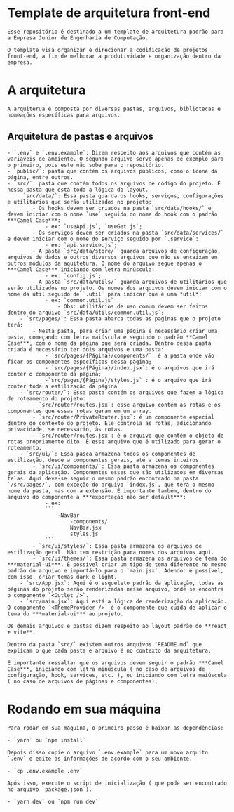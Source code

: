 # Template de arquitetura front-end
    Esse repositório é destinado a um template de arquitetura padrão para a Empresa Junior de Engenharia de Computação.

    O template visa organizar e direcionar a codificação de projetos front-end, a fim de melhorar a produtividade e organização dentro da empresa.

#  A arquitetura

    A arquiterua é composta por diversas pastas, arquivos, bibliotecas e nomeações específicas para arquivos. 

## Arquitetura de pastas e arquivos

    - `.env` e `.env.example`: Dizem respeito aos arquivos que contém as variaveis de ambiente. O segundo arquivo serve apenas de exemplo para o primeiro, pois este não sobe para o repositório.
    - `public/`: pasta que contém os arquivos públicos, como o ícone da página, entre outros.
    - `src/`: pasta que contém todos os arquivos de código do projeto. É nessa pasta que está toda a lógica do layout.
         `src/data/`: Essa pasta guarda os hooks, serviços, configurações e utilitários que serão utilizados no projeto:
            - Os hooks devem ser criados na pasta `src/data/hooks/` e devem iniciar com o nome `use` seguido do nome do hook com o padrão ***Camel Case***:
                - ex: `useApi.js`, `useGet.js`;
            - Os serviços devem ser criados na pasta `src/data/services/` e devem iniciar com o nome do serviço seguido por `.service`:
                - ex: `api.service.js`;
            - A pasta `src/data/store/` guarda arquivos de configuração, arquivos de dados e outros diversos arquivos que não se encaixam em outros módulos da aquitetura. O nome do arquivo segue apenas o ***Camel Case*** iniciando com letra minúscula:
                - ex: `config.js`;
            - A pasta `src/data/utils/` guarda arquivos de utilitários que serão utilizados no projeto. Os nomes dos arquivos devem iniciar com o nome da util seguido de `.util` para indicar que é uma *util*:
                - ex: `common.util.js`
                    - Obs: utilitários de uso comum devem ser feitos dentro do arquivo `src/data/utils/common.util.js`;
        - `src/pages/`: Essa pasta abarca todas as paǵinas que o projeto terá:
            - Nesta pasta, para criar uma página é necessário criar uma pasta, começando com letra maiúscula e seguindo o padrão **Camel Case***, com o nome da página que será criada. Dentro dessa pasta criada é necessário ter dois arquivos e uma pasta:
                - `src/pages/{Página}/components/`: é a pasta onde vão ficar os componentes específicos dessa página;
                - `src/pages/{Página}/index.jsx`: é o arquivos que irá conter o componente da página;
                -`src/pages/{Página}/styles.js` : é o arquivo que irá conter toda a estilização da página
        - `src/router/`: Essa pasta contém os arquivos que fazem a lógica de roteamento do projeto:
            - `src/router/routes.jsx`: esse arquivo contém as rotas e os componentes que essas rotas geram em um array.
            - `src/router/PrivateRouter.jsx`: é um componente especial dentro do contexto do projeto. Ele controla as rotas, adicionando privacidade, se necessário, às rotas.
            - `src/router/routes.jsx`: é o arquivo que contém o objeto de rotas propriamente dito. É esse arquivo que é utilizado para gerar o roteamento.
        - `src/ui/`: Essa pasca armazena todos os componentes de estilização, desde a componentes gerais, até a temas inteiros.
            - `src/ui/components/`: Essa pasta armazena os componentes gerais da aplicação. Componentes esses que são utilizados em diversas telas. Aqui deve-se seguir o mesmo padrão encontrado na pasta `/src/pages/`, com exceção do arquivo `index.js`, que terá o mesmo nome da pasta, mas com a extensão. É importante também, dentro do arquivo do componente a ***exportação não ser default***:
                - ex:
                ```
                    -NavBar
                        -components/
                        NavBar.jsx
                        styles.js
                ```
            - `src/ui/styles/`: Essa pasta armazena os arquivos de estilização geral. Não tem restrição para nomes dos arquivos aqui.
            - `src/ui/themes/`: Essa pasta armazena os arquivos de tema do ***material-ui***. É possível criar um tipo de tema diferente no mesmo padrão do arquivo e importá-lo para o `main.jsx`. Adendo: é possível, com isso, criar temas dark e light.
        - `src/App.jsx`: Aqui é o esqueleto padrão da aplicação, todas as páginas do projeto serão renderizadas nesse arquivo, onde se encontra o componente `<Outlet />`.
        - `src/main.jsx`: Aqui está a lógica de renderização da aplicação. O componente `<ThemeProvider />` é o componente que cuida de aplicar o tema do ***material-ui*** ao projeto.

    Os demais arquivos e pastas dizem respeito ao layout padrão do **react + vite**.

    Dentro da pasta `src/` existem outros arquivos `README.md` que explicam o que cada pasta e arquivo é no contexto da arquitetura.

    É importante ressaltar que os arquivos devem seguir o padrão ***Camel Case***, iniciando com letra minúscula ( no caso de arquivos de configuração, hook, services, etc. ), ou iniciando com letra maiúscula ( no caso de arquivos de páginas e componentes);

# Rodando em sua máquina

    Para rodar em sua máquina, o primeiro passo é baixar as dependências:

    - `yarn` ou `npm install`

    Depois disso copie o arquivo `.env.example` para um novo arquito `.env` e edite as informações de acordo com o seu ambiente.

    - `cp .env.example .env`

    Após isso, execute o script de inicialização ( que pode ser encontrado no arquivo `package.json`).

    - `yarn dev` ou `npm run dev` 